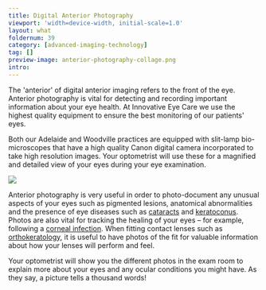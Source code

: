 ```yaml
---
title: Digital Anterior Photography
viewport: 'width=device-width, initial-scale=1.0'
layout: what
foldernum: 39
category: [advanced-imaging-technology]
tag: []
preview-image: anterior-photography-collage.png
intro: 
---
```


<div class="employee-heading">
<p>The 'anterior' of digital anterior imaging refers to the front of the eye. Anterior photography is vital for detecting and recording important information about your eye health. At Innovative Eye Care we use the highest quality equipment to ensure the best monitoring of our patients' eyes. </p>
</div>

Both our Adelaide and Woodville practices are equipped with slit-lamp bio-microscopes that have a high quality Canon digital camera incorporated to take high resolution images. Your optometrist will use these for a magnified and detailed view of your eyes during your eye examination.

![](/uploads/anterior-photography-collage.png)

Anterior photography is very useful in order to photo-document any unusual aspects of your eyes such as pigmented lesions, anatomical abnormalities and the presence of eye diseases such as [cataracts](/what-we-do/cataract) and [keratoconus](/what-we-do/keratoconus). Photos are also vital for tracking the healing of your eyes – for example, following a [corneal infection](/what-we-do/keratitis). When fitting contact lenses such as [orthokeratology](/what-we-do/orthokeratology), it is useful to have photos of the fit for valuable information about how your lenses will perform and feel. 

Your optometrist will show you the different photos in the exam room to explain more about your eyes and any ocular conditions you might have. As they say, a picture tells a thousand words!
